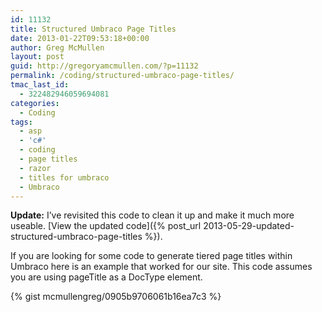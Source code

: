 ```yaml
---
id: 11132
title: Structured Umbraco Page Titles
date: 2013-01-22T09:53:18+00:00
author: Greg McMullen
layout: post
guid: http://gregoryamcmullen.com/?p=11132
permalink: /coding/structured-umbraco-page-titles/
tmac_last_id:
  - 322482946059694081
categories:
  - Coding
tags:
  - asp
  - 'c#'
  - coding
  - page titles
  - razor
  - titles for umbraco
  - Umbraco
---
```

**Update:** I&#8217;ve revisited this code to clean it up and make it much more useable. [View the updated code]({% post_url 2013-05-29-updated-structured-umbraco-page-titles %}).

If you are looking for some code to generate tiered page titles within Umbraco here is an example that worked for our site. This code assumes you are using pageTitle as a DocType element.


{% gist mcmullengreg/0905b9706061b16ea7c3 %}